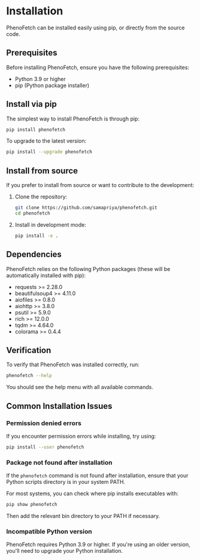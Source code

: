 # Installation

PhenoFetch can be installed easily using pip, or directly from the source code.

## Prerequisites

Before installing PhenoFetch, ensure you have the following prerequisites:

- Python 3.9 or higher
- pip (Python package installer)

## Install via pip

The simplest way to install PhenoFetch is through pip:

```bash
pip install phenofetch
```

To upgrade to the latest version:

```bash
pip install --upgrade phenofetch
```

## Install from source

If you prefer to install from source or want to contribute to the development:

1. Clone the repository:
   ```bash
   git clone https://github.com/samapriya/phenofetch.git
   cd phenofetch
   ```

2. Install in development mode:
   ```bash
   pip install -e .
   ```

## Dependencies

PhenoFetch relies on the following Python packages (these will be automatically installed with pip):

- requests >= 2.28.0
- beautifulsoup4 >= 4.11.0
- aiofiles >= 0.8.0
- aiohttp >= 3.8.0
- psutil >= 5.9.0
- rich >= 12.0.0
- tqdm >= 4.64.0
- colorama >= 0.4.4

## Verification

To verify that PhenoFetch was installed correctly, run:

```bash
phenofetch --help
```

You should see the help menu with all available commands.

## Common Installation Issues

### Permission denied errors

If you encounter permission errors while installing, try using:

```bash
pip install --user phenofetch
```

### Package not found after installation

If the `phenofetch` command is not found after installation, ensure that your Python scripts directory is in your system PATH.

For most systems, you can check where pip installs executables with:

```bash
pip show phenofetch
```

Then add the relevant bin directory to your PATH if necessary.

### Incompatible Python version

PhenoFetch requires Python 3.9 or higher. If you're using an older version, you'll need to upgrade your Python installation.
